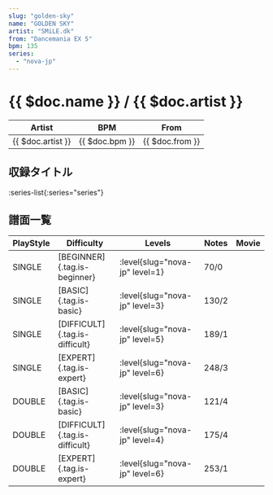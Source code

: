 ```yaml
---
slug: "golden-sky"
name: "GOLDEN SKY"
artist: "SMiLE.dk"
from: "Dancemania EX 5"
bpm: 135
series:
  - "nova-jp"
---
```


# {{ $doc.name }} / {{ $doc.artist }}

|Artist|BPM|From|
|------|---|----|
|{{ $doc.artist }}|{{ $doc.bpm }}|{{ $doc.from }}|

## 収録タイトル

:series-list{:series="series"}

## 譜面一覧

|PlayStyle|Difficulty|Levels|Notes|Movie|
|---------|----------|------|-----|-----|
|SINGLE|[BEGINNER]{.tag.is-beginner}|<div class="field is-grouped is-grouped-multiline"> :level{slug="nova-jp" level=1}</div>|70/0||
|SINGLE|[BASIC]{.tag.is-basic}|<div class="field is-grouped is-grouped-multiline"> :level{slug="nova-jp" level=3}</div>|130/2||
|SINGLE|[DIFFICULT]{.tag.is-difficult}|<div class="field is-grouped is-grouped-multiline"> :level{slug="nova-jp" level=5}</div>|189/1||
|SINGLE|[EXPERT]{.tag.is-expert}|<div class="field is-grouped is-grouped-multiline"> :level{slug="nova-jp" level=6}</div>|248/3||
|DOUBLE|[BASIC]{.tag.is-basic}|<div class="field is-grouped is-grouped-multiline"> :level{slug="nova-jp" level=3}</div>|121/4||
|DOUBLE|[DIFFICULT]{.tag.is-difficult}|<div class="field is-grouped is-grouped-multiline"> :level{slug="nova-jp" level=4}</div>|175/4||
|DOUBLE|[EXPERT]{.tag.is-expert}|<div class="field is-grouped is-grouped-multiline"> :level{slug="nova-jp" level=6}</div>|253/1||
